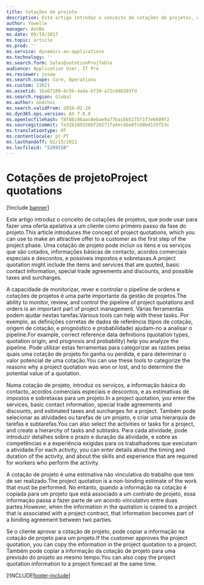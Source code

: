 ```yaml
---
title: Cotações de projeto
description: Este artigo introduz o conceito de cotações de projetos, que pode usar para fazer uma oferta apelativa a um cliente como primeiro passo da fase do projeto. Uma cotação de projeto pode incluir os itens e os serviços que são cotados, informações básicas de contacto, acordos comerciais especiais e descontos, e possíveis impostos e sobretaxas.
author: Yowelle
manager: AnnBe
ms.date: 09/14/2017
ms.topic: article
ms.prod: ''
ms.service: dynamics-ax-applications
ms.technology: ''
ms.search.form: SalesQuotationProjTable
audience: Application User, IT Pro
ms.reviewer: josaw
ms.search.scope: Core, Operations
ms.custom: 23621
ms.assetid: 1ba67109-8c5b-4ada-b730-a72cd46203fd
ms.search.region: Global
ms.author: andchoi
ms.search.validFrom: 2016-02-28
ms.dyn365.ops.version: AX 7.0.0
ms.openlocfilehash: f8f86c86aac8ebae9a77bacbb5275f1f7e6609f2
ms.sourcegitcommit: fa32b1893286f20271fa4ec4be8fc68bd135f53c
ms.translationtype: HT
ms.contentlocale: pt-PT
ms.lasthandoff: 02/15/2021
ms.locfileid: "5289158"
---
```

# <a name="project-quotations"></a><span data-ttu-id="def9e-104">Cotações de projeto</span><span class="sxs-lookup"><span data-stu-id="def9e-104">Project quotations</span></span>

[!include [banner](../includes/banner.md)]

<span data-ttu-id="def9e-105">Este artigo introduz o conceito de cotações de projetos, que pode usar para fazer uma oferta apelativa a um cliente como primeiro passo da fase do projeto.</span><span class="sxs-lookup"><span data-stu-id="def9e-105">This article introduces the concept of project quotations, which you can use to make an attractive offer to a customer as the first step of the project phase.</span></span> <span data-ttu-id="def9e-106">Uma cotação de projeto pode incluir os itens e os serviços que são cotados, informações básicas de contacto, acordos comerciais especiais e descontos, e possíveis impostos e sobretaxas.</span><span class="sxs-lookup"><span data-stu-id="def9e-106">A project quotation might include the items and services that are quoted, basic contact information, special trade agreements and discounts, and possible taxes and surcharges.</span></span> 

<span data-ttu-id="def9e-107">A capacidade de monitorizar, rever e controlar o pipeline de ordens e cotações de projetos é uma parte importante da gestão de projetos.</span><span class="sxs-lookup"><span data-stu-id="def9e-107">The ability to monitor, review, and control the pipeline of project quotations and orders is an important part of project management.</span></span> <span data-ttu-id="def9e-108">Várias ferramentas podem ajudar nestas tarefas.</span><span class="sxs-lookup"><span data-stu-id="def9e-108">Various tools can help with these tasks.</span></span> <span data-ttu-id="def9e-109">Por exemplo, as definições corretas de dados de referência (tipos de cotação, origem de cotação, e prognóstico e probabilidade) ajudam-no a analisar o pipeline.</span><span class="sxs-lookup"><span data-stu-id="def9e-109">For example, correct reference data definitions (quotation types, quotation origin, and prognosis and probability) help you analyze the pipeline.</span></span> <span data-ttu-id="def9e-110">Pode utilizar estas ferramentas para categorizar as razões pelas quais uma cotação de projeto foi ganha ou perdida, e para determinar o valor potencial de uma cotação.</span><span class="sxs-lookup"><span data-stu-id="def9e-110">You can use these tools to categorize the reasons why a project quotation was won or lost, and to determine the potential value of a quotation.</span></span> 

<span data-ttu-id="def9e-111">Numa cotação de projeto, introduz os serviços, a informação básica do contacto, acordos comerciais especiais e descontos, e as estimativas de impostos e sobretaxas para um projeto.</span><span class="sxs-lookup"><span data-stu-id="def9e-111">In a project quotation, you enter the services, basic contact information, special trade agreements and discounts, and estimated taxes and surcharges for a project.</span></span> <span data-ttu-id="def9e-112">Também pode selecionar as atividades ou tarefas de um projeto, e criar uma hierarquia de tarefas e subtarefas.</span><span class="sxs-lookup"><span data-stu-id="def9e-112">You can also select the activities or tasks for a project, and create a hierarchy of tasks and subtasks.</span></span> <span data-ttu-id="def9e-113">Para cada atividade, pode introduzir detalhes sobre o prazo e duração da atividade, e sobre as competências e a experiência exigidas para os trabalhadores que executam a atividade.</span><span class="sxs-lookup"><span data-stu-id="def9e-113">For each activity, you can enter details about the timing and duration of the activity, and about the skills and experience that are required for workers who perform the activity.</span></span> 

<span data-ttu-id="def9e-114">A cotação de projeto é uma estimativa não vinculativa do trabalho que tem de ser realizado.</span><span class="sxs-lookup"><span data-stu-id="def9e-114">The project quotation is a non-binding estimate of the work that must be performed.</span></span> <span data-ttu-id="def9e-115">No entanto, quando a informação na cotação é copiada para um projeto que está associado a um contrato de projeto, essa informação passa a fazer parte de um acordo vinculativo entre duas partes.</span><span class="sxs-lookup"><span data-stu-id="def9e-115">However, when the information in the quotation is copied to a project that is associated with a project contract, that information becomes part of a binding agreement between two parties.</span></span> 

<span data-ttu-id="def9e-116">Se o cliente aprovar a cotação de projeto, pode copiar a informação na cotação de projeto para um projeto.</span><span class="sxs-lookup"><span data-stu-id="def9e-116">If the customer approves the project quotation, you can copy the information in the project quotation to a project.</span></span> <span data-ttu-id="def9e-117">Também pode copiar a informação da cotação de projeto para uma previsão do projeto ao mesmo tempo.</span><span class="sxs-lookup"><span data-stu-id="def9e-117">You can also copy the project quotation information to a project forecast at the same time.</span></span>





[!INCLUDE[footer-include](../includes/footer-banner.md)]
